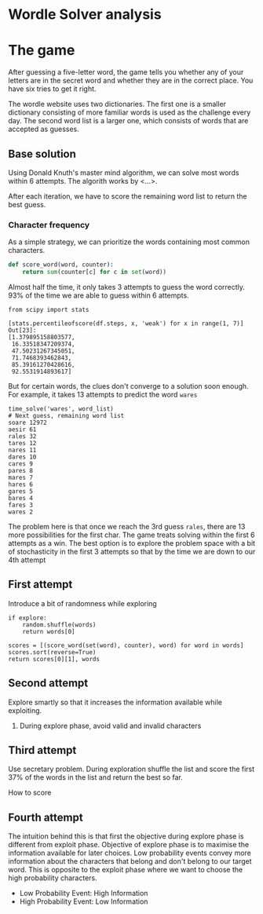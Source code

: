 # Wordle Solver analysis

# The game
After guessing a five-letter word, the game tells you whether any of your letters are in the secret word and whether they are in the correct place. You have six tries to get it right.

The wordle website uses two dictionaries. The first one is a smaller dictionary consisting of more familiar words is used as the challenge every day. The second word list is a larger one, which consists of words that are accepted as guesses.

## Base solution
Using Donald Knuth's master mind algorithm, we can solve most words within 6 attempts. The algorith works by <...>. 

After each iteration, we have to score the remaining word list to return the best guess. 

### Character frequency

As a simple strategy, we can prioritize the words containing most common characters.  

```python
def score_word(word, counter):
    return sum(counter[c] for c in set(word))
```

Almost half the time, it only takes 3 attempts to guess the word correctly. 93% of the time we are able to guess within 6 attempts.

```
from scipy import stats

[stats.percentileofscore(df.steps, x, 'weak') for x in range(1, 7)]
Out[23]: 
[1.379895158803577,
 16.33518347209374,
 47.50231267345051,
 71.7468393462843,
 85.39161270428616,
 92.5531914893617]
```

But for certain words, the clues don't converge to a solution soon enough. For example, it takes 13 attempts to predict the word `wares`

```
time_solve('wares', word_list)
# Next guess, remaining word list
soare 12972
aesir 61
rales 32
tares 12
nares 11
dares 10
cares 9
pares 8
mares 7
hares 6
gares 5
bares 4
fares 3
wares 2
```

The problem here is that once we reach the 3rd guess `rales`, there are 13 more possibilities for the first char. The game treats solving within the first 6 attempts as a win. The best option is to explore the problem space with a bit of stochasticity in the first 3 attempts so that by the time we are down to our 4th attempt 


## First attempt
Introduce a bit of randomness while exploring

```
if explore:
    random.shuffle(words)
    return words[0]

scores = [(score_word(set(word), counter), word) for word in words]
scores.sort(reverse=True)
return scores[0][1], words
```

## Second attempt
Explore smartly so that it increases the information available while exploiting. 
1. During explore phase, avoid valid and invalid characters

## Third attempt
Use secretary problem. During exploration shuffle the list and score the first 37% of the words in the list and return the best so far.

How to score

## Fourth attempt
The intuition behind this is that first the objective during explore phase is different from exploit phase. Objective of explore phase is to maximise the information available for later choices. Low probability events convey more information about the characters that belong and don't belong to our target word. This is opposite to the exploit phase where we want to choose the high probability characters. 

* Low Probability Event: High Information
* High Probability Event: Low Information

    